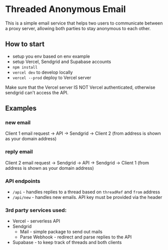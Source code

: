 # Threaded Anonymous Email

This is a simple email service that helps two users to communicate between a proxy server, allowing both parties to stay anonymous to each other.

## How to start
- setup you env based on env example
- setup Vercel, Sendgrid and Supabase accounts
- `npm install`
- `vercel dev` to develop locally
- `vercel --prod` deploy to Vercel server

Make sure that the Vercel server IS NOT Vercel authenticated, otherwise sendgrid can't access the API.

## Examples

### new email
Client 1 email request -> API -> Sendgrid -> Client 2 (from address is shown as your domain address)
### reply email
Client 2 email request -> Sendgrid -> API -> Sendgrid -> Client 1 (from address is shown as your domain address)


### API endpoints

- `/api` - handles replies to a thread based on `threadRef` and `from` address
- `/api/new` - handles new emails. API key must be provided via the header

### 3rd party services used:
- Vercel - serverless API
- Sendgrid
  - Mail - simple package to send out mails
  - Parse Webhook - redirect and parse replies to the API
- Supabase - to keep track of threads and both clients
